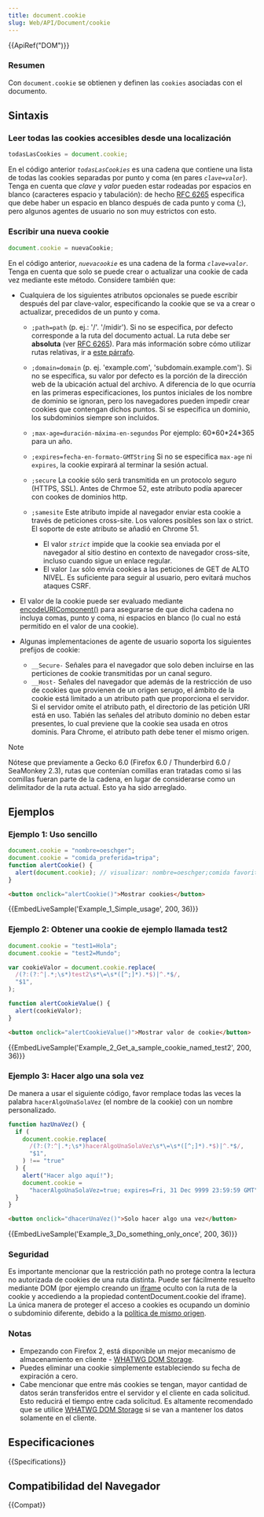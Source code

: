 ```yaml
---
title: document.cookie
slug: Web/API/Document/cookie
---
```


{{ApiRef("DOM")}}

### Resumen

Con `document.cookie` se obtienen y definen las `cookies` asociadas con el documento.

## Sintaxis

### Leer todas las cookies accesibles desde una localización

```js
todasLasCookies = document.cookie;
```

En el código anterior _`todasLasCookies`_ es una cadena que contiene una lista de todas las cookies separadas por punto y coma (en pares _`clave=valor`_). Tenga en cuenta que _clave_ y _valor_ pueden estar rodeadas por espacios en blanco (caracteres espacio y tabulación): de hecho [RFC 6265](https://tools.ietf.org/html/rfc6265) especifica que debe haber un espacio en blanco después de cada punto y coma (;), pero algunos agentes de usuario no son muy estrictos con esto.

### Escribir una nueva cookie

```js
document.cookie = nuevaCookie;
```

En el código anterior, _`nuevacookie`_ es una cadena de la forma _`clave=valor`_. Tenga en cuenta que solo se puede crear o actualizar una cookie de cada vez mediante este método. Considere también que:

- Cualquiera de los siguientes atributos opcionales se puede escribir después del par clave-valor, especificando la cookie que se va a crear o actualizar, precedidos de un punto y coma.

  - `;path=path` (p. ej.: '/'. '/midir'). Si no se especifica, por defecto corresponde a la ruta del documento actual.
    La ruta debe ser **absoluta** (ver [RFC 6265](https://tools.ietf.org/html/rfc6265)). Para más información sobre cómo utilizar rutas relativas, ir a [este párrafo](/es/docs/DOM/document.cookie#Using_relative_URLs_in_the_path_parameter).
  - `;domain=domain` (p. ej. 'example.com', 'subdomain.example.com'). Si no se especifica, su valor por defecto es la porción de la dirección web de la ubicación actual del archivo. A diferencia de lo que ocurría en las primeras especificaciones, los puntos iniciales de los nombre de dominio se ignoran, pero los navegadores pueden impedir crear cookies que contengan dichos puntos. Si se especifica un dominio, los subdominios siempre son incluidos.
  - `;max-age=duración-máxima-en-segundos` Por ejemplo: 60\*60\*24\*365 para un año.
  - `;expires=fecha-en-formato-GMTString` Si no se especifica `max-age` ni `expires`, la cookie expirará al terminar la sesión actual.
  - `;secure` La cookie sólo será transmitida en un protocolo seguro (HTTPS, SSL). Antes de Chrmoe 52, este atributo podía aparecer con cookes de dominios http.
  - `;samesite` Este atributo impide al navegador enviar esta cookie a través de peticiones cross-site. Los valores posibles son lax o strict. El soporte de este atributo se añadió en Chrome 51.

    - El valor _`strict`_ impide que la cookie sea enviada por el navegador al sitio destino en contexto de navegador cross-site, incluso cuando sigue un enlace regular.
    - El valor _`lax`_ sólo envía cookies a las peticiones de GET de ALTO NIVEL. Es suficiente para seguir al usuario, pero evitará muchos ataques CSRF.

- El valor de la cookie puede ser evaluado mediante [encodeURIComponent()](/es/Referencia_de_JavaScript_1.5/Funciones_globales/encodeURIComponent) para asegurarse de que dicha cadena no incluya comas, punto y coma, ni espacios en blanco (lo cual no está permitido en el valor de una cookie).
- Algunas implementaciones de agente de usuario soporta los siguientes prefijos de cookie:

  - `__Secure-` Señales para el navegador que solo deben incluirse en las perticiones de cookie transmitidas por un canal seguro.
  - `__Host-` Señales del navegador que además de la restricción de uso de cookies que provienen de un origen serugo, el ámbito de la cookie está limitado a un atributo path que proporciona el servidor. Si el servidor omite el atributo path, el directorio de las petición URI está en uso. Tabién las señales del atributo dominio no deben estar presentes, lo cual previene que la cookie sea usada en otros dominis. Para Chrome, el atributo path debe tener el mismo origen.

> [!NOTE]
> Nótese que previamente a Gecko 6.0 (Firefox 6.0 / Thunderbird 6.0 / SeaMonkey 2.3), rutas que contenían comillas eran tratadas como si las comillas fueran parte de la cadena, en lugar de considerarse como un delimitador de la ruta actual. Esto ya ha sido arreglado.

## Ejemplos

### Ejemplo 1: Uso sencillo

```js
document.cookie = "nombre=oeschger";
document.cookie = "comida_preferida=tripa";
function alertCookie() {
  alert(document.cookie); // visualizar: nombre=oeschger;comida favorita=tripa
}
```

```html
<button onclick="alertCookie()">Mostrar cookies</button>
```

{{EmbedLiveSample('Example_1_Simple_usage', 200, 36)}}

### Ejemplo 2: Obtener una cookie de ejemplo llamada test2

```js
document.cookie = "test1=Hola";
document.cookie = "test2=Mundo";

var cookieValor = document.cookie.replace(
  /(?:(?:^|.*;\s*)test2\s*\=\s*([^;]*).*$)|^.*$/,
  "$1",
);

function alertCookieValue() {
  alert(cookieValor);
}
```

```html
<button onclick="alertCookieValue()">Mostrar valor de cookie</button>
```

{{EmbedLiveSample('Example_2_Get_a_sample_cookie_named_test2', 200, 36)}}

### Ejemplo 3: Hacer algo una sola vez

De manera a usar el siguiente código, favor remplace todas las veces la palabra `hacerAlgoUnaSolaVez` (el nombre de la cookie) con un nombre personalizado.

```js
function hazUnaVez() {
  if (
    document.cookie.replace(
      /(?:(?:^|.*;\s*)hacerAlgoUnaSolaVez\s*\=\s*([^;]*).*$)|^.*$/,
      "$1",
    ) !== "true"
  ) {
    alert("Hacer algo aquí!");
    document.cookie =
      "hacerAlgoUnaSolaVez=true; expires=Fri, 31 Dec 9999 23:59:59 GMT";
  }
}
```

```html
<button onclick="dhacerUnaVez()">Solo hacer algo una vez</button>
```

{{EmbedLiveSample('Example_3_Do_something_only_once', 200, 36)}}

### Seguridad

Es importante mencionar que la restricción path no protege contra la lectura no autorizada de cookies de una ruta distinta. Puede ser fácilmente resuelto mediante DOM (por ejemplo creando un [iframe](/en/HTML/Element/iframe) oculto con la ruta de la cookie y accediendo a la propiedad contentDocument.cookie del iframe). La única manera de proteger el acceso a cookies es ocupando un dominio o subdominio diferente, debido a la [política de mismo origen](/en/Same_origin_policy_for_JavaScript).

### Notas

- Empezando con Firefox 2, está disponible un mejor mecanismo de almacenamiento en cliente - [WHATWG DOM Storage](/es/DOM/Storage).
- Puedes eliminar una cookie simplemente estableciendo su fecha de expiración a cero.
- Cabe mencionar que entre más cookies se tengan, mayor cantidad de datos serán transferidos entre el servidor y el cliente en cada solicitud. Esto reducirá el tiempo entre cada solicitud. Es altamente recomendado que se utilice [WHATWG DOM Storage](/es/DOM/Storage) si se van a mantener los datos solamente en el cliente.

## Especificaciones

{{Specifications}}

## Compatibilidad del Navegador

{{Compat}}
